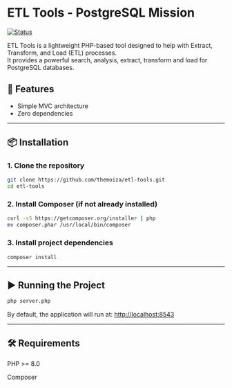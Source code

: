 # ETL Tools - PostgreSQL Mission

[![Status](https://img.shields.io/badge/status-active-success.svg)](https://github.com/themoiza/etl-tools)

ETL Tools is a lightweight PHP-based tool designed to help with Extract, Transform, and Load (ETL) processes.  
It provides a powerful search, analysis, extract, transform and load for PostgreSQL databases.  

## 🚀 Features
- Simple MVC architecture
- Zero dependencies

---

## 📦 Installation

### 1. Clone the repository
```bash
git clone https://github.com/themoiza/etl-tools.git
cd etl-tools
```

### 2. Install Composer (if not already installed)
```bash
curl -sS https://getcomposer.org/installer | php
mv composer.phar /usr/local/bin/composer
```

### 3. Install project dependencies
```bash
composer install
```

---

## ▶️ Running the Project
```bash
php server.php
```

By default, the application will run at: [http://localhost:8543](http://localhost:8543)

---

## 🛠 Requirements

PHP >= 8.0

Composer